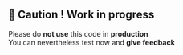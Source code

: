 ## 🚫 Caution ! Work in progress
Please do **not use** this code in **production**  
You can nevertheless test now and **give feedback**
